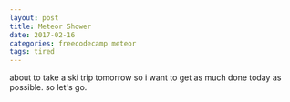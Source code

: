 ```yaml
---
layout: post
title: Meteor Shower
date: 2017-02-16
categories: freecodecamp meteor
tags: tired
---
```


about to take a ski trip tomorrow so i want to get as much done today as possible. so let's go.

